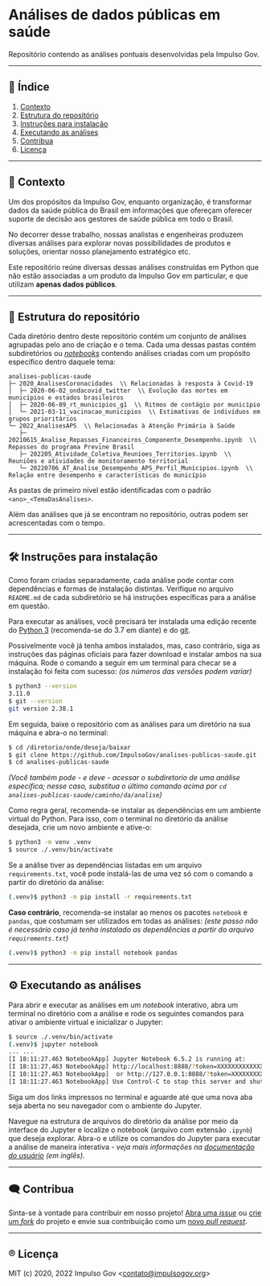 <!--
SPDX-FileCopyrightText: 2020, 2022 Impulso Gov <contato@impulsogov.org>

SPDX-License-Identifier: MIT
-->

# Análises de dados públicas em saúde

Repositório contendo as análises pontuais desenvolvidas pela Impulso Gov.


*******

## :mag_right: Índice

1. [Contexto](#contexto)
2. [Estrutura do repositório](#estrutura)
3. [Instruções para instalação](#instalacao)
4. [Executando as análises](#rodando)
5. [Contribua](#contribua)
6. [Licença](#licenca)

*******

<div id='contexto' />

## :rocket: Contexto

Um dos propósitos da Impulso Gov, enquanto organização, é transformar dados da saúde pública do Brasil em informações que ofereçam oferecer suporte de decisão aos gestores de saúde pública em todo o Brasil.

No decorrer desse trabalho, nossas analistas e engenheiras produzem diversas análises para explorar novas possibilidades de produtos e soluções, orientar nosso planejamento estratégico etc.

Este repositório reúne diversas dessas análises construídas em Python que não estão associadas a um produto da Impulso Gov em particular, e que utilizam **apenas dados públicos**.

*******

<div id='estrutura' />  

## :milky_way: Estrutura do repositório

Cada diretório dentro deste repositório contém um conjunto de análises agrupadas pelo ano de criação e o tema. Cada uma dessas pastas contém subdiretórios ou [*notebooks*](https://medium.com/data-hackers/jupyter-notebook-a-melhor-maneira-de-criar-uma-hist%C3%B3ria-com-dados-dbc2e8e3dd9a) contendo análises criadas com um propósito específico dentro daquele tema:

```plain
analises-publicas-saude
├─ 2020_AnalisesCoronacidades  \\ Relacionadas à resposta à Covid-19
│  ├─ 2020-06-02_ondacovid_twitter  \\ Evolução das mortes em municípios e estados brasileiros
│  ├─ 2020-06-09_rt_municipios_g1  \\ Ritmos de contágio por município
│  └─ 2021-03-11_vacinacao_municipios  \\ Estimativas de indivíduos em grupos prioritários
└─ 2022_AnalisesAPS  \\ Relacionadas à Atenção Primária à Saúde
   ├─ 20210615_Analise_Repasses_Financeiros_Componente_Desempenho.ipynb  \\ Repasses do programa Previne Brasil
   ├─ 202205_Atividade_Coletiva_Reunioes_Territorios.ipynb  \\ Reuniões e atividades de monitoramento territorial
   └─ 20220706_AT_Analise_Desempenho_APS_Perfil_Municipios.ipynb  \\ Relação entre desempenho e características do município
```

As pastas de primeiro nível estão identificadas com o padrão `<ano>_<TemaDasAnalises>`.

Além das análises que já se encontram no repositório, outras podem ser acrescentadas com o tempo.

*******

<div id='instalacao' /> 

## 🛠️ Instruções para instalação

Como foram criadas separadamente, cada análise pode contar com dependências e formas de instalação distintas. Verifique no arquivo `README.md` de cada subdiretório se há instruções específicas para a análise em questão.

Para executar as análises, você precisará ter instalada uma edição recente do [Python 3](https://www.python.org/downloads/) (recomenda-se do 3.7 em diante) e do [git](https://git-scm.com/downloads). 

Possivelmente você já tenha ambos instalados, mas, caso contrário, siga as instruções das páginas oficiais para fazer download e instalar ambos na sua máquina. Rode o comando a seguir em um terminal para checar se a instalação foi feita com sucesso: *(os números das versões podem variar)*

```sh
$ python3 --version
3.11.0
$ git --version
git version 2.38.1
```

Em seguida, baixe o repositório com as análises para um diretório na sua máquina e abra-o no terminal:

```sh
$ cd /diretorio/onde/deseja/baixar
$ git clone https://github.com/ImpulsoGov/analises-publicas-saude.git
$ cd analises-publicas-saude
```

*(Você também pode - e deve - acessar o subdiretorio de uma análise específica; nesse caso, substitua o último comando acima por `cd analises-publicas-saude/caminho/da/analise`)*

Como regra geral, recomenda-se instalar as dependências em um ambiente virtual do Python. Para isso, com o terminal no diretório da análise desejada, crie um novo ambiente e ative-o:

```sh
$ python3 -m venv .venv
$ source ./.venv/bin/activate
```

Se a análise tiver as dependências listadas em um arquivo `requirements.txt`, você pode instalá-las de uma vez só com o comando a partir do diretório da análise:

```sh
(.venv)$ python3 -m pip install -r requirements.txt
```

**Caso contrário**, recomenda-se instalar ao menos os pacotes `notebook` e `pandas`, que costumam ser utilizados em todas as análises: *(este passo não é necessário caso já tenha instalado as dependências a partir do arquivo `requirements.txt`)*

```sh
(.venv)$ python3 -m pip install notebook pandas
```

*******

<div id='rodando' /> 
 
## :gear: Executando as análises

Para abrir e executar as análises em um *notebook* interativo, abra um terminal no diretório com a análise e rode os seguintes comandos para ativar o ambiente virtual e inicializar o Jupyter:

```sh
$ source ./.venv/bin/activate
(.venv)$ jupyter notebook
... ...
[I 18:11:27.463 NotebookApp] Jupyter Notebook 6.5.2 is running at:
[I 18:11:27.463 NotebookApp] http://localhost:8888/?token=XXXXXXXXXXXXXXXXXXXXXXXXXXXXXXXXXX
[I 18:11:27.463 NotebookApp]  or http://127.0.0.1:8888/?token=XXXXXXXXXXXXXXXXXXXXXXXXXXXXXXXXXX
[I 18:11:27.463 NotebookApp] Use Control-C to stop this server and shut down all kernels (twice to skip confirmation).
```

Siga um dos links impressos no terminal e aguarde até que uma nova aba seja aberta no seu navegador com o ambiente do Jupyter.

Navegue na estrutura de arquivos do diretório da análise por meio da interface do Jupyter e localize o notebook (arquivo com extensão `.ipynb`) que deseja explorar. Abra-o e utilize os comandos do Jupyter para executar a análise de maneira interativa - *veja mais informações na [documentação do usuário](https://jupyter-notebook.readthedocs.io/en/latest/user-documentation.html) (em inglês)*.

*******

<div id='contribua' />  

## :left_speech_bubble: Contribua

Sinta-se à vontade para contribuir em nosso projeto! [Abra uma *issue*](https://github.com/ImpulsoGov/analises-publicas-saude/issues/new/choose) ou [crie um *fork*](https://github.com/ImpulsoGov/analises-publicas-saude/fork) do projeto e envie sua contribuição como um [novo *pull request*](https://github.com/ImpulsoGov/analises-publicas-saude/compare).

*******

<div id='licenca' />  

## :registered: Licença

MIT (c) 2020, 2022 Impulso Gov \<contato@impulsogov.org\>

